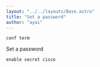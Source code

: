 ```yaml
---
layout: "../../layouts/Base.astro"
title: "Set a password"
author: "ayai"
---
```


```
conf term
```

Set a password

```
enable secret cisco
```
